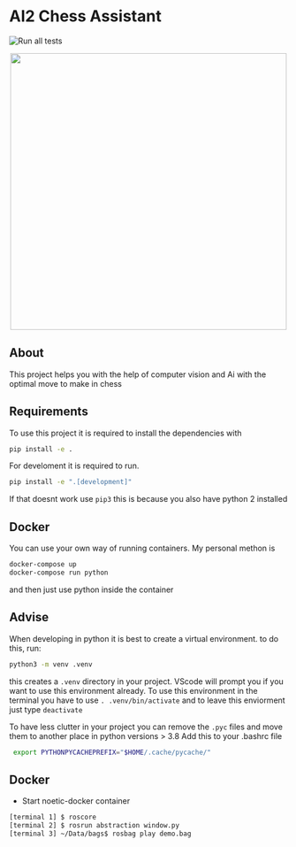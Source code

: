 # AI2 Chess Assistant

![Run all tests](https://github.com/PXLAIRobotics/RP2021G02/actions/workflows/run_tests.yml/badge.svg)

<p align="center">
  <img width="500px" src="https://github.com/PXLAIRobotics/RP2021G02/blob/main/src/resources/Hikaru.png">
</p>

## About

This project helps you with the help of computer vision and Ai with the optimal move to make in chess

## Requirements

To use this project it is required to install the dependencies with

```bash
pip install -e .
```

For develoment it is required to run.

```bash
pip install -e ".[development]"
```

If that doesnt work use `pip3` this is because you also have python 2 installed

## Docker

You can use your own way of running containers. My personal methon is

```bash
docker-compose up
docker-compose run python
```

and then just use python inside the container

## Advise

When developing in python it is best to create a virtual environment. to do this, run:

```bash
python3 -m venv .venv
```

this creates a `.venv` directory in your project. VScode will prompt you if you want to use this environment already.
To use this environment in the terminal you have to use `. .venv/bin/activate` and to leave this enviorment just type `deactivate`

To have less clutter in your project you can remove the `.pyc` files and move them to another place in python versions > 3.8
Add this to your .bashrc file

```bash
 export PYTHONPYCACHEPREFIX="$HOME/.cache/pycache/"
```

## Docker

- Start noetic-docker container
```bash
[terminal 1] $ roscore
[terminal 2] $ rosrun abstraction window.py
[terminal 3] ~/Data/bags$ rosbag play demo.bag
```
